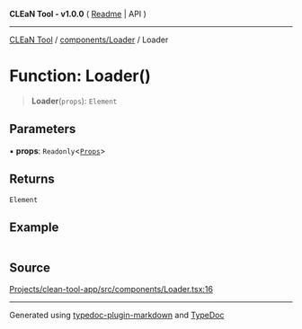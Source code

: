 **CLEaN Tool - v1.0.0** ( [Readme](../../../README.md) \| API )

***

[CLEaN Tool](../../../modules.md) / [components/Loader](../README.md) / Loader

# Function: Loader()

> **Loader**(`props`): `Element`

## Parameters

▪ **props**: `Readonly`\<[`Props`](../private/type-aliases/Props.md)\>

## Returns

`Element`

## Example

```ts

```

## Source

[Projects/clean-tool-app/src/components/Loader.tsx:16](https://github.com/yuckyh/clean-tool-app/)

***

Generated using [typedoc-plugin-markdown](https://www.npmjs.com/package/typedoc-plugin-markdown) and [TypeDoc](https://typedoc.org/)
